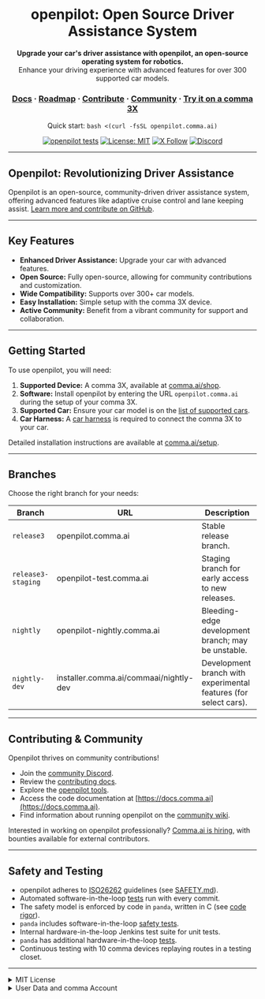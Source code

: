 <div align="center" style="text-align: center;">

<h1>openpilot: Open Source Driver Assistance System</h1>

<p>
  <b>Upgrade your car's driver assistance with openpilot, an open-source operating system for robotics.</b>
  <br>
  Enhance your driving experience with advanced features for over 300 supported car models.
</p>

<h3>
  <a href="https://docs.comma.ai">Docs</a>
  <span> · </span>
  <a href="https://docs.comma.ai/contributing/roadmap/">Roadmap</a>
  <span> · </span>
  <a href="https://github.com/commaai/openpilot/blob/master/docs/CONTRIBUTING.md">Contribute</a>
  <span> · </span>
  <a href="https://discord.comma.ai">Community</a>
  <span> · </span>
  <a href="https://comma.ai/shop">Try it on a comma 3X</a>
</h3>

Quick start: `bash <(curl -fsSL openpilot.comma.ai)`

[![openpilot tests](https://github.com/commaai/openpilot/actions/workflows/selfdrive_tests.yaml/badge.svg)](https://github.com/commaai/openpilot/actions/workflows/selfdrive_tests.yaml)
[![License: MIT](https://img.shields.io/badge/License-MIT-yellow.svg)](LICENSE)
[![X Follow](https://img.shields.io/twitter/follow/comma_ai)](https://x.com/comma_ai)
[![Discord](https://img.shields.io/discord/469524606043160576)](https://discord.comma.ai)

</div>

---

## Openpilot: Revolutionizing Driver Assistance

Openpilot is an open-source, community-driven driver assistance system, offering advanced features like adaptive cruise control and lane keeping assist.  [Learn more and contribute on GitHub](https://github.com/commaai/openpilot).

---

## Key Features

*   **Enhanced Driver Assistance:** Upgrade your car with advanced features.
*   **Open Source:** Fully open-source, allowing for community contributions and customization.
*   **Wide Compatibility:** Supports over 300+ car models.
*   **Easy Installation:** Simple setup with the comma 3X device.
*   **Active Community:** Benefit from a vibrant community for support and collaboration.

---

## Getting Started

To use openpilot, you will need:

1.  **Supported Device:** A comma 3X, available at [comma.ai/shop](https://comma.ai/shop/comma-3x).
2.  **Software:** Install openpilot by entering the URL `openpilot.comma.ai` during the setup of your comma 3X.
3.  **Supported Car:** Ensure your car model is on the [list of supported cars](docs/CARS.md).
4.  **Car Harness:** A [car harness](https://comma.ai/shop/car-harness) is required to connect the comma 3X to your car.

Detailed installation instructions are available at [comma.ai/setup](https://comma.ai/setup).

---

## Branches

Choose the right branch for your needs:

| Branch            | URL                             | Description                                                        |
| ----------------- | ------------------------------- | ------------------------------------------------------------------ |
| `release3`        | openpilot.comma.ai              | Stable release branch.                                             |
| `release3-staging`| openpilot-test.comma.ai         | Staging branch for early access to new releases.                   |
| `nightly`         | openpilot-nightly.comma.ai      | Bleeding-edge development branch; may be unstable.                |
| `nightly-dev`     | installer.comma.ai/commaai/nightly-dev | Development branch with experimental features (for select cars). |

---

## Contributing & Community

Openpilot thrives on community contributions!

*   Join the [community Discord](https://discord.comma.ai).
*   Review the [contributing docs](docs/CONTRIBUTING.md).
*   Explore the [openpilot tools](tools/).
*   Access the code documentation at [https://docs.comma.ai](https://docs.comma.ai).
*   Find information about running openpilot on the [community wiki](https://github.com/commaai/openpilot/wiki).

Interested in working on openpilot professionally? [Comma.ai is hiring](https://comma.ai/jobs#open-positions), with bounties available for external contributors.

---

## Safety and Testing

*   openpilot adheres to [ISO26262](https://en.wikipedia.org/wiki/ISO_26262) guidelines (see [SAFETY.md](docs/SAFETY.md)).
*   Automated software-in-the-loop [tests](.github/workflows/selfdrive_tests.yaml) run with every commit.
*   The safety model is enforced by code in `panda`, written in C (see [code rigor](https://github.com/commaai/panda#code-rigor)).
*   `panda` includes software-in-the-loop [safety tests](https://github.com/commaai/panda/tree/master/tests/safety).
*   Internal hardware-in-the-loop Jenkins test suite for unit tests.
*   `panda` has additional hardware-in-the-loop [tests](https://github.com/commaai/panda/blob/master/Jenkinsfile).
*   Continuous testing with 10 comma devices replaying routes in a testing closet.

---

<details>
<summary>MIT License</summary>

openpilot is released under the MIT license. Some parts of the software are released under other licenses as specified.

Any user of this software shall indemnify and hold harmless Comma.ai, Inc. and its directors, officers, employees, agents, stockholders, affiliates, subcontractors and customers from and against all allegations, claims, actions, suits, demands, damages, liabilities, obligations, losses, settlements, judgments, costs and expenses (including without limitation attorneys’ fees and costs) which arise out of, relate to or result from any use of this software by user.

**THIS IS ALPHA QUALITY SOFTWARE FOR RESEARCH PURPOSES ONLY. THIS IS NOT A PRODUCT.
YOU ARE RESPONSIBLE FOR COMPLYING WITH LOCAL LAWS AND REGULATIONS.
NO WARRANTY EXPRESSED OR IMPLIED.**
</details>

<details>
<summary>User Data and comma Account</summary>

By default, openpilot uploads driving data to our servers.  Access your data through [comma connect](https://connect.comma.ai/). This data is used to train better models and improve openpilot for all users.

openpilot is open-source and allows users to disable data collection.

The system logs: road-facing cameras, CAN, GPS, IMU, magnetometer, thermal sensors, crashes, and operating system logs. The driver-facing camera and microphone are only logged if you explicitly opt-in in settings.

By using openpilot, you agree to [our Privacy Policy](https://comma.ai/privacy), and understand that usage generates user data, which may be logged and stored by comma.  You grant an irrevocable, perpetual, worldwide right to comma for the use of this data.
</details>